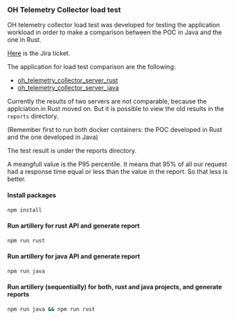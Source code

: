 ### OH Telemetry Collector load test

OH telemetry collector load test was developed for testing the application workload in order to make a comparison between the POC in Java and the one in Rust.

[Here](https://openhospital.atlassian.net/browse/OP-952) is the Jira ticket.

The application for load test comparison are the following:

- [oh_telemetry_collector_server_rust](https://github.com/goto-eof/oh_telemetry_collector_server_rust)
- [oh_telemetry_collector_server_java](https://github.com/goto-eof/oh_telemetry_collector_server_java)

Currently the results of two servers are not comparable, because the applciation in Rust moved on. But it is possible to view the old results in the `reports` directory.

(Remember first to run both docker containers: the POC developed in Rust and the one developed in Java)

The test result is under the reports directory. 

A meangfull value is the P95 percentile. It means that 95% of all our request had a response time equal or less than the value in the report. So that less is better.

#### Install packages

```bash
npm install
```

#### Run artillery for rust API and generate report

```bash
npm run rust
```

#### Run artillery for java API and generate report

```bash
npm run java
```

#### Run artillery (sequentially) for both, rust and java projects, and generate reports

```bash
npm run java && npm run rust
```
